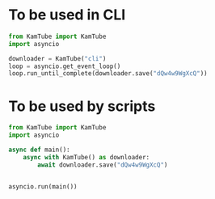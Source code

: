 # To be used in CLI
```py
from KamTube import KamTube
import asyncio

downloader = KamTube("cli")
loop = asyncio.get_event_loop()
loop.run_until_complete(downloader.save("dQw4w9WgXcQ"))
```

# To be used by scripts
```py
from KamTube import KamTube
import asyncio

async def main():
    async with KamTube() as downloader:
        await downloader.save("dQw4w9WgXcQ")


asyncio.run(main())
```